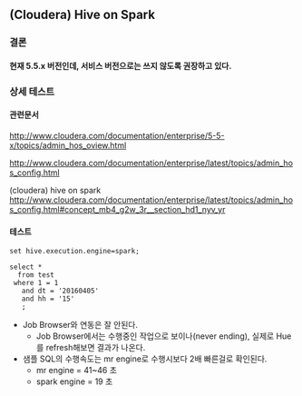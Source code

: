## (Cloudera) Hive on Spark
### 결론
#### 현재 5.5.x 버전인데, 서비스 버전으로는 쓰지 않도록 권장하고 있다.
### 상세 테스트
#### 관련문서
http://www.cloudera.com/documentation/enterprise/5-5-x/topics/admin_hos_oview.html

http://www.cloudera.com/documentation/enterprise/latest/topics/admin_hos_config.html

(cloudera) hive on spark 
http://www.cloudera.com/documentation/enterprise/latest/topics/admin_hos_config.html#concept_mb4_g2w_3r__section_hd1_nyv_yr

#### 테스트
```
set hive.execution.engine=spark;

select *
  from test
 where 1 = 1
   and dt = '20160405' 
   and hh = '15'
   ;
```

- Job Browser와 연동은 잘 안된다. 
  - Job Browser에서는 수행중인 작업으로 보이나(never ending), 실제로 Hue를 refresh해보면 결과가 나온다.
- 샘플 SQL의 수행속도는 mr engine로 수행시보다 2배 빠른걸로 확인된다.
  - mr engine = 41~46 초
  - spark engine = 19 초
  
